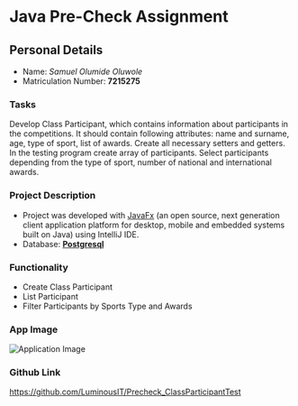# Java Pre-Check Assignment

## Personal Details
- Name: *Samuel Olumide Oluwole*
- Matriculation Number: **7215275**

### Tasks

Develop Class Participant, which contains information about participants in the competitions. It should contain following attributes: name and surname, age, type of sport, list of awards.
Create all necessary setters and getters.
In the testing program create array of participants. Select participants depending from the type of sport, number of national and international awards.

### Project Description
- Project was developed with [JavaFx](https://openjfx.io/) (an open source, next generation client application platform for desktop, mobile and embedded systems built on Java) using IntelliJ IDE.
- Database: **[Postgresql](https://www.postgresql.org/)**  

### Functionality
- Create Class Participant
- List Participant
- Filter Participants by Sports Type and Awards

### App Image
![Application Image](https://res.cloudinary.com/olumidesamuel/image/upload/v1694793525/Screenshot_2023-09-15_at_17.55.42_h9enzo.png "Class Participants")

### Github Link
https://github.com/LuminousIT/Precheck_ClassParticipantTest